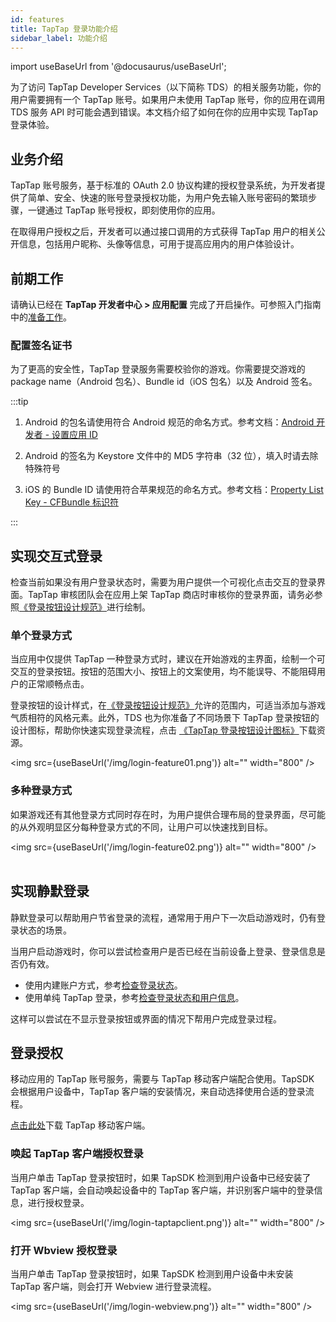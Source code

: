 ```yaml
---
id: features
title: TapTap 登录功能介绍
sidebar_label: 功能介绍
---
```


import useBaseUrl from '@docusaurus/useBaseUrl';

为了访问 TapTap Developer Services（以下简称 TDS）的相关服务功能，你的用户需要拥有一个 TapTap 账号。如果用户未使用 TapTap 账号，你的应用在调用 TDS 服务 API 时可能会遇到错误。本文档介绍了如何在你的应用中实现 TapTap 登录体验。

## 业务介绍

TapTap 账号服务，基于标准的 OAuth 2.0 协议构建的授权登录系统，为开发者提供了简单、安全、快速的账号登录授权功能，为用户免去输入账号密码的繁琐步骤，一键通过 TapTap 账号授权，即刻使用你的应用。  

在取得用户授权之后，开发者可以通过接口调用的方式获得 TapTap 用户的相关公开信息，包括用户昵称、头像等信息，可用于提高应用内的用户体验设计。  



## 前期工作

请确认已经在 **TapTap 开发者中心 > 应用配置** 完成了开启操作。可参照入门指南中的[准备工作](/sdk/start/get-ready/)。

### 配置签名证书

为了更高的安全性，TapTap 登录服务需要校验你的游戏。你需要提交游戏的 package name（Android 包名）、Bundle id（iOS 包名）以及 Android 签名。

:::tip

1. Android 的包名请使用符合 Android 规范的命名方式。参考文档：[Android 开发者 - 设置应用 ID](https://developer.android.com/studio/build/application-id)

2. Android 的签名为 Keystore 文件中的 MD5 字符串（32 位），填入时请去除特殊符号

3. iOS 的 Bundle ID 请使用符合苹果规范的命名方式。参考文档：[Property List Key - CFBundle 标识符](https://developer.apple.com/documentation/bundleresources/information_property_list/cfbundleidentifier)

:::

## 实现交互式登录 

检查当前如果没有用户登录状态时，需要为用户提供一个可视化点击交互的登录界面。TapTap 审核团队会在应用上架 TapTap 商店时审核你的登录界面，请务必参照[《登录按钮设计规范》](/design/)进行绘制。

### 单个登录方式

当应用中仅提供 TapTap 一种登录方式时，建议在开始游戏的主界面，绘制一个可交互的登录按钮。按钮的范围大小、按钮上的文案使用，均不能误导、不能阻碍用户的正常顺畅点击。

登录按钮的设计样式，在[《登录按钮设计规范》](/design/)允许的范围内，可适当添加与游戏气质相符的风格元素。此外，TDS 也为你准备了不同场景下 TapTap 登录按钮的设计图标，帮助你快速实现登录流程，点击 [《TapTap 登录按钮设计图标》](/tap-download)下载资源。


<img src={useBaseUrl('/img/login-feature01.png')} alt="" width="800" />


### 多种登录方式

如果游戏还有其他登录方式同时存在时，为用户提供合理布局的登录界面，尽可能的从外观明显区分每种登录方式的不同，让用户可以快速找到目标。

<img src={useBaseUrl('/img/login-feature02.png')} alt="" width="800" />
      

## 实现静默登录

静默登录可以帮助用户节省登录的流程，通常用于用户下一次启动游戏时，仍有登录状态的场景。  

当用户启动游戏时，你可以尝试检查用户是否已经在当前设备上登录、登录信息是否仍有效。

* 使用内建账户方式，参考[检查登录状态](/sdk/taptap-login/guide/start/#检查登录状态)。
* 使用单纯 TapTap 登录，参考[检查登录状态和用户信息](/sdk/taptap-login/guide/tap-login/#检查登录状态和用户信息)。

这样可以尝试在不显示登录按钮或界面的情况下帮用户完成登录过程。

## 登录授权

移动应用的 TapTap 账号服务，需要与 TapTap 移动客户端配合使用。TapSDK 会根据用户设备中，TapTap 客户端的安装情况，来自动选择使用合适的登录流程。  

[点击此处](https://www.taptap.com/mobile)下载 TapTap 移动客户端。

### 唤起 TapTap 客户端授权登录

当用户单击 TapTap 登录按钮时，如果 TapSDK 检测到用户设备中已经安装了 TapTap 客户端，会自动唤起设备中的 TapTap 客户端，并识别客户端中的登录信息，进行授权登录。

<img src={useBaseUrl('/img/login-taptapclient.png')} alt="" width="800" />


### 打开 Wbview 授权登录

当用户单击 TapTap 登录按钮时，如果 TapSDK 检测到用户设备中未安装 TapTap 客户端，则会打开 Webview 进行登录流程。  

<img src={useBaseUrl('/img/login-webview.png')} alt="" width="800" />
